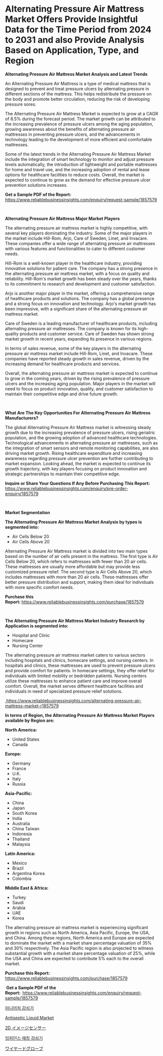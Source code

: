 <p><h1>Alternating Pressure Air Mattress Market Offers Provide Insightful Data for the Time Period from 2024 to 2031 and also Provide Analysis Based on Application, Type, and Region</h1></p><p><strong>Alternating Pressure Air Mattress Market Analysis and Latest Trends</strong></p>
<p><p>An Alternating Pressure Air Mattress is a type of medical mattress that is designed to prevent and treat pressure ulcers by alternating pressure in different sections of the mattress. This helps redistribute the pressure on the body and promote better circulation, reducing the risk of developing pressure sores.</p><p>The Alternating Pressure Air Mattress Market is expected to grow at a CAGR of 8.5% during the forecast period. The market growth can be attributed to the increasing prevalence of pressure ulcers among the aging population, growing awareness about the benefits of alternating pressure air mattresses in preventing pressure ulcers, and the advancements in technology leading to the development of more efficient and comfortable mattresses.</p><p>Some of the latest trends in the Alternating Pressure Air Mattress Market include the integration of smart technology to monitor and adjust pressure levels automatically, the introduction of lightweight and portable mattresses for home and travel use, and the increasing adoption of rental and lease options for healthcare facilities to reduce costs. Overall, the market is expected to continue to grow as the demand for effective pressure ulcer prevention solutions increases.</p></p>
<p><strong>Get a Sample PDF of the Report:&nbsp;</strong> <a href="https://www.reliablebusinessinsights.com/enquiry/request-sample/1857579">https://www.reliablebusinessinsights.com/enquiry/request-sample/1857579</a></p>
<p>&nbsp;</p>
<p><strong>Alternating Pressure Air Mattress Major Market Players</strong></p>
<p><p>The alternating pressure air mattress market is highly competitive, with several key players dominating the industry. Some of the major players in the market include Hill-Rom, Arjo, Care of Sweden, Linet, and Invacare. These companies offer a wide range of alternating pressure air mattresses with various features and functionalities to cater to different customer needs.</p><p>Hill-Rom is a well-known player in the healthcare industry, providing innovative solutions for patient care. The company has a strong presence in the alternating pressure air mattress market, with a focus on quality and reliability. Hill-Rom's market growth has been steady over the years, thanks to its commitment to research and development and customer satisfaction.</p><p>Arjo is another major player in the market, offering a comprehensive range of healthcare products and solutions. The company has a global presence and a strong focus on innovation and technology. Arjo's market growth has been impressive, with a significant share of the alternating pressure air mattress market.</p><p>Care of Sweden is a leading manufacturer of healthcare products, including alternating pressure air mattresses. The company is known for its high-quality products and customer service. Care of Sweden has shown strong market growth in recent years, expanding its presence in various regions.</p><p>In terms of sales revenue, some of the key players in the alternating pressure air mattress market include Hill-Rom, Linet, and Invacare. These companies have reported steady growth in sales revenue, driven by the increasing demand for healthcare products and services.</p><p>Overall, the alternating pressure air mattress market is expected to continue to grow in the coming years, driven by the rising prevalence of pressure ulcers and the increasing aging population. Major players in the market will need to focus on product innovation, quality, and customer satisfaction to maintain their competitive edge and drive future growth.</p></p>
<p>&nbsp;</p>
<p><strong>What Are The Key Opportunities For Alternating Pressure Air Mattress Manufacturers?</strong></p>
<p><p>The global Alternating Pressure Air Mattress market is witnessing steady growth due to the increasing prevalence of pressure ulcers, rising geriatric population, and the growing adoption of advanced healthcare technologies. Technological advancements in alternating pressure air mattresses, such as the integration of smart sensors and remote monitoring capabilities, are also driving market growth. Rising healthcare expenditure and increasing awareness regarding pressure ulcer prevention are further contributing to market expansion. Looking ahead, the market is expected to continue its growth trajectory, with key players focusing on product innovation and strategic partnerships to maintain their competitive edge.</p></p>
<p><strong>Inquire or Share Your Questions If Any Before Purchasing This Report:</strong> <a href="https://www.reliablebusinessinsights.com/enquiry/pre-order-enquiry/1857579">https://www.reliablebusinessinsights.com/enquiry/pre-order-enquiry/1857579</a></p>
<p>&nbsp;</p>
<p><strong>Market Segmentation</strong></p>
<p><strong>The Alternating Pressure Air Mattress Market Analysis by types is segmented into:</strong></p>
<p><ul><li>Air Cells Below 20</li><li>Air Cells Above 20</li></ul></p>
<p><p>Alternating Pressure Air Mattress market is divided into two main types based on the number of air cells present in the mattress. The first type is Air Cells Below 20, which refers to mattresses with fewer than 20 air cells. These mattresses are usually more affordable but may provide less customized pressure relief. The second type is Air Cells Above 20, which includes mattresses with more than 20 air cells. These mattresses offer better pressure distribution and support, making them ideal for individuals with more specific comfort needs.</p></p>
<p><strong>Purchase this Report:&nbsp;</strong><a href="https://www.reliablebusinessinsights.com/purchase/1857579">https://www.reliablebusinessinsights.com/purchase/1857579</a></p>
<p>&nbsp;</p>
<p><strong>The Alternating Pressure Air Mattress Market Industry Research by Application is segmented into:</strong></p>
<p><ul><li>Hospital and Clinic</li><li>Homecare</li><li>Nursing Center</li></ul></p>
<p><p>The alternating pressure air mattress market caters to various sectors including hospitals and clinics, homecare settings, and nursing centers. In hospitals and clinics, these mattresses are used to prevent pressure ulcers and provide comfort for patients. In homecare settings, they offer relief for individuals with limited mobility or bedridden patients. Nursing centers utilize these mattresses to enhance patient care and improve overall comfort. Overall, the market serves different healthcare facilities and individuals in need of specialized pressure relief solutions.</p></p>
<p><a href="https://www.reliablebusinessinsights.com/alternating-pressure-air-mattress-market-r1857579">&nbsp;https://www.reliablebusinessinsights.com/alternating-pressure-air-mattress-market-r1857579</a></p>
<p><strong>In terms of Region, the Alternating Pressure Air Mattress Market Players available by Region are:</strong></p>
<p>
    <p> <strong> North America: </strong>
        <ul>
            <li>United States</li>
            <li>Canada</li>
        </ul>
        </p> 
    <p> <strong> Europe: </strong>
        <ul>
            <li>Germany</li>
            <li>France</li>
            <li>U.K.</li>
            <li>Italy</li>
            <li>Russia</li>
        </ul>
        </p> 
    <p> <strong> Asia-Pacific: </strong>
        <ul>
            <li>China</li>
            <li>Japan</li>
            <li>South Korea</li>
            <li>India</li>
            <li>Australia</li>
            <li>China Taiwan</li>
            <li>Indonesia</li>
            <li>Thailand</li>
            <li>Malaysia</li>
        </ul>
        </p> 
    <p> <strong> Latin America: </strong>
        <ul>
            <li>Mexico</li>
            <li>Brazil</li>
            <li>Argentina Korea</li>
            <li>Colombia</li>
        </ul>
        </p> 
    <p> <strong> Middle East & Africa: </strong>
        <ul>
            <li>Turkey</li>
            <li>Saudi</li>
            <li>Arabia</li>
            <li>UAE</li>
            <li>Korea</li>
        </ul>
    </p>
    </p>
<p><p>The alternating pressure air mattress market is experiencing significant growth in regions such as North America, Asia Pacific, Europe, the USA, and China. Among these regions, North America and Europe are expected to dominate the market with a market share percentage valuation of 35% and 30% respectively. The Asia Pacific region is also projected to witness substantial growth with a market share percentage valuation of 25%, while the USA and China are expected to contribute 5% each to the overall market.</p></p>
<p><strong>Purchase this Report: </strong><a href="https://www.reliablebusinessinsights.com/purchase/1857579">https://www.reliablebusinessinsights.com/purchase/1857579</a></p>
<p>&nbsp;<strong>Get a Sample PDF of the Report:&nbsp;&nbsp;</strong><a href="https://www.reliablebusinessinsights.com/enquiry/request-sample/1857579">https://www.reliablebusinessinsights.com/enquiry/request-sample/1857579</a></p>
<p><strong></strong></p>
<p><p><a href="https://github.com/Elenrrera7685/Market-Research-Report-List-2/blob/main/8341859122447.md">미니어처 감쇠기</a></p><p><a href="https://github.com/irfadac/Market-Research-Report-List-3/blob/main/antiseptic-liquid-market.md">Antiseptic Liquid Market</a></p><p><a href="https://github.com/dadanedu33/Market-Research-Report-List-2/blob/main/1364710124408.md">2D イメージセンサー</a></p><p><a href="https://github.com/sammyUltyylrich9067856/Market-Research-Report-List-2/blob/main/9961025122448.md">임피던스 매칭 감쇠기</a></p><p><a href="https://github.com/zoetazuur/Market-Research-Report-List-2/blob/main/8019623124409.md">ワイヤードグローブ</a></p></p>